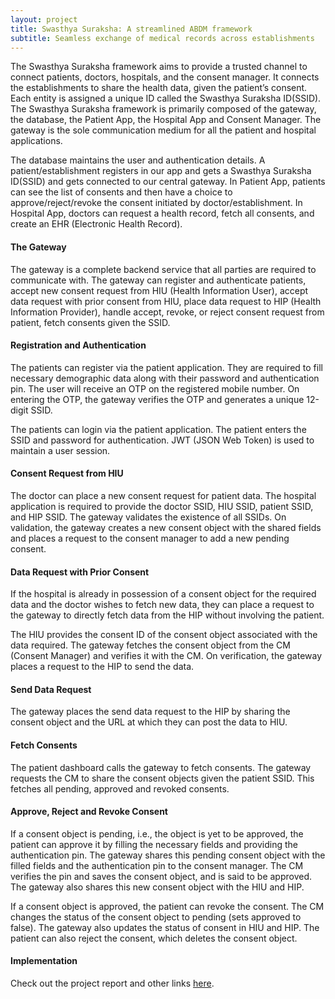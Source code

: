 ```yaml
---
layout: project
title: Swasthya Suraksha: A streamlined ABDM framework
subtitle: Seamless exchange of medical records across establishments
---
```


The Swasthya Suraksha framework aims to provide a trusted channel to connect patients, doctors, hospitals, and the consent manager. It connects the establishments to share the health data, given the patient’s consent. Each entity is assigned a unique ID called the Swasthya Suraksha ID(SSID). The Swasthya Suraksha framework is primarily composed of the gateway, the database, the Patient App, the Hospital App and Consent Manager. The gateway is the sole communication medium for all the patient and hospital applications.

The database maintains the user and authentication details. A patient/establishment registers in our app and gets a Swasthya Suraksha ID(SSID) and gets connected to our central gateway. In Patient App, patients can see the list of consents and then have a choice to approve/reject/revoke the consent initiated by doctor/establishment. In Hospital App, doctors can request a health record, fetch all consents, and create an EHR (Electronic Health Record).

#### The Gateway

The gateway is a complete backend service that all parties are required to communicate with. The gateway can register and authenticate patients, accept new consent request from HIU (Health Information User), accept data request with prior consent from HIU, place  data request to HIP (Health Information Provider), handle accept, revoke, or reject consent request from patient, fetch consents given the SSID.

#### Registration and Authentication

The patients can register via the patient application. They are required to fill necessary demographic data along with their password and authentication pin. The user will receive an OTP on the registered mobile number. On entering the OTP, the gateway verifies the OTP and generates a unique 12-digit SSID.

The patients can login via the patient application. The patient enters the SSID and password for authentication. JWT (JSON Web Token) is used to maintain a user session.

#### Consent Request from HIU

The doctor can place a new consent request for patient data. The hospital application is required to provide the doctor SSID, HIU SSID, patient SSID, and HIP SSID. The gateway validates the existence of all SSIDs. On validation, the gateway creates a new consent object with the shared fields and places a request to the consent manager to add a new pending consent.

#### Data Request with Prior Consent
If the hospital is already in possession of a consent object for the required data and the doctor wishes to fetch new data, they can place a request to the gateway to directly fetch data from the HIP without involving the patient.

The HIU provides the consent ID of the consent object associated with the data required. The gateway fetches the consent object from the CM (Consent Manager) and verifies it with the CM. On verification, the gateway places a request to the HIP to send the data.

#### Send Data Request

The gateway places the send data request to the HIP by sharing the consent object and the URL at which they can post the data to HIU.

#### Fetch Consents

The patient dashboard calls the gateway to fetch consents. The gateway requests the CM to share the consent objects given the patient SSID. This fetches all pending, approved and revoked consents.

#### Approve, Reject and Revoke Consent

If a consent object is pending, i.e., the object is yet to be approved, the patient can approve it by filling the necessary fields and providing the authentication pin. The gateway shares this pending consent object with the filled fields and the authentication pin to the consent manager. The CM verifies the pin and saves the consent object, and is said to be approved. The gateway also shares this new consent object with the HIU and HIP.

If a consent object is approved, the patient can revoke the consent. The CM changes the status of the consent object to pending (sets approved to false). The gateway also updates the status of consent in HIU and HIP.
The patient can also reject the consent, which deletes the consent object.


#### Implementation

Check out the project report and other links [here](https://iiitborg-my.sharepoint.com/personal/shrey_tripathi_iiitb_org/_layouts/15/onedrive.aspx?id=%2Fpersonal%2Fshrey%5Ftripathi%5Fiiitb%5Forg%2FDocuments%2FHAD%20Final%20Report%2Epdf&parent=%2Fpersonal%2Fshrey%5Ftripathi%5Fiiitb%5Forg%2FDocuments&ga=1).